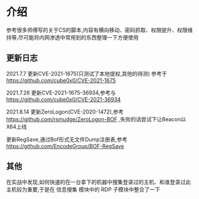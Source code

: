 # 介绍
参考很多师傅写的关于CS的脚本,内容有横向移动、密码抓取、权限提升、权限维持等,尽可能将内网渗透中常用到的东西整理一下方便使用

## 更新日志

2021.7.7 更新CVE-2021-1675(只测试了本地提权,其他的待测) 参考于 https://github.com/cube0x0/CVE-2021-1675

2021.7.26 更新CVE-2021-1675-36934,参考与 https://github.com/cube0x0/CVE-2021-36934

2021.8.14 更新ZeroLogon(CVE-2020-1472),参考 https://github.com/rsmudge/ZeroLogon-BOF ,失败的话尝试下让Beacon以X64上线

更新RegSave,通过Bof形式无文件Dump注册表,参考 https://github.com/EncodeGroup/BOF-RegSave

## 其他

在实战中发现,如何快速的在一台拿下的机器中搜集登录过的主机、和谁登录过此主机较为重要,于是在 信息搜集 模块中的 RDP 子模块中整合了一下

